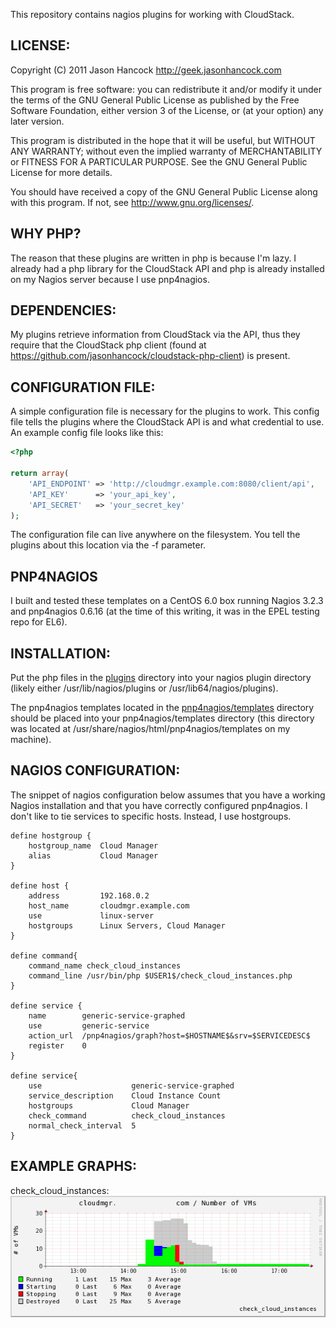 This repository contains nagios plugins for working with CloudStack.

LICENSE:
--------
Copyright (C) 2011 Jason Hancock http://geek.jasonhancock.com

This program is free software: you can redistribute it and/or modify
it under the terms of the GNU General Public License as published by
the Free Software Foundation, either version 3 of the License, or
(at your option) any later version.

This program is distributed in the hope that it will be useful,
but WITHOUT ANY WARRANTY; without even the implied warranty of
MERCHANTABILITY or FITNESS FOR A PARTICULAR PURPOSE.  See the
GNU General Public License for more details.

You should have received a copy of the GNU General Public License
along with this program.  If not, see http://www.gnu.org/licenses/.

WHY PHP?
--------
The reason that these plugins are written in php is because I'm lazy. I already
had a php library for the CloudStack API and php is already installed on my
Nagios server because I use pnp4nagios.

DEPENDENCIES:
-------------
My plugins retrieve information from CloudStack via the API, thus they require
that the CloudStack php client (found at https://github.com/jasonhancock/cloudstack-php-client)
is present.

CONFIGURATION FILE:
-------------------
A simple configuration file is necessary for the plugins to work. This config
file tells the plugins where the CloudStack API is and what credential to use.
An example config file looks like this:

```php
<?php

return array(
    'API_ENDPOINT' => 'http://cloudmgr.example.com:8080/client/api',
    'API_KEY'      => 'your_api_key',
    'API_SECRET'   => 'your_secret_key'
);
```

The configuration file can live anywhere on the filesystem. You tell the plugins
about this location via the -f parameter.

PNP4NAGIOS
----------
I built and tested these templates on a CentOS 6.0 box running Nagios 3.2.3 and
pnp4nagios 0.6.16 (at the time of this writing, it was in the EPEL testing repo
for EL6).


INSTALLATION:
-------------
Put the php files in the [plugins](https://github.com/jasonhancock/nagios-cloudstack/tree/master/plugins) directory into your nagios plugin directory
(likely either /usr/lib/nagios/plugins or /usr/lib64/nagios/plugins). 

The pnp4nagios templates located in the [pnp4nagios/templates](https://github.com/jasonhancock/nagios-cloudstack/tree/master/pnp4nagios/templates) directory should be
placed into your pnp4nagios/templates directory (this directory was located at 
/usr/share/nagios/html/pnp4nagios/templates on my machine).

NAGIOS CONFIGURATION:
---------------------
The snippet of nagios configuration below assumes that you have a working Nagios
installation and that you have correctly configured pnp4nagios. I don't like to
tie services to specific hosts. Instead, I use hostgroups.

```
define hostgroup {
    hostgroup_name  Cloud Manager
    alias           Cloud Manager
}

define host {
    address         192.168.0.2
    host_name       cloudmgr.example.com
    use             linux-server
    hostgroups      Linux Servers, Cloud Manager
}

define command{
    command_name check_cloud_instances
    command_line /usr/bin/php $USER1$/check_cloud_instances.php
}

define service {
    name        generic-service-graphed
    use         generic-service
    action_url  /pnp4nagios/graph?host=$HOSTNAME$&srv=$SERVICEDESC$
    register    0
}

define service{
    use                    generic-service-graphed
    service_description    Cloud Instance Count
    hostgroups             Cloud Manager 
    check_command          check_cloud_instances
    normal_check_interval  5
}

```

EXAMPLE GRAPHS:
---------------
check_cloud_instances:
![check_cloud_instances](https://github.com/jasonhancock/nagios-cloudstack/raw/master/example-images/check_cloud_instances.png)
